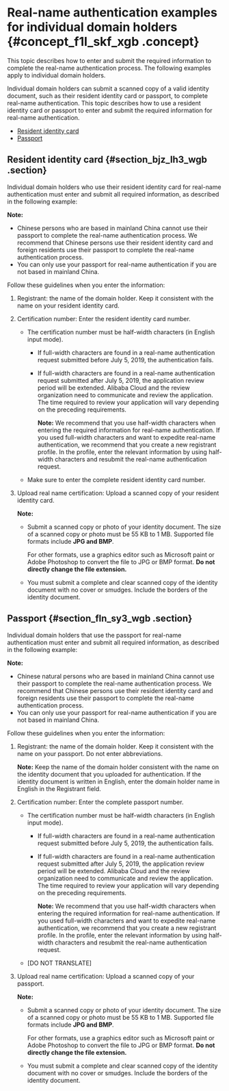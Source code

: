 # Real-name authentication examples for individual domain holders {#concept_f1l_skf_xgb .concept}

This topic describes how to enter and submit the required information to complete the real-name authentication process. The following examples apply to individual domain holders.

Individual domain holders can submit a scanned copy of a valid identity document, such as their resident identity card or passport, to complete real-name authentication. This topic describes how to use a resident identity card or passport to enter and submit the required information for real-name authentication.

-   [Resident identity card](#)
-   [Passport](#)

## Resident identity card {#section_bjz_lh3_wgb .section}

Individual domain holders who use their resident identity card for real-name authentication must enter and submit all required information, as described in the following example:

**Note:** 

-   Chinese persons who are based in mainland China cannot use their passport to complete the real-name authentication process. We recommend that Chinese persons use their resident identity card and foreign residents use their passport to complete the real-name authentication process.
-   You can only use your passport for real-name authentication if you are not based in mainland China.

Follow these guidelines when you enter the information:

1.  Registrant: the name of the domain holder. Keep it consistent with the name on your resident identity card.
2.  Certification number: Enter the resident identity card number.
    -   The certification number must be half-width characters \(in English input mode\).
        -   If full-width characters are found in a real-name authentication request submitted before July 5, 2019, the authentication fails.
        -   If full-width characters are found in a real-name authentication request submitted after July 5, 2019, the application review period will be extended. Alibaba Cloud and the review organization need to communicate and review the application. The time required to review your application will vary depending on the preceding requirements.

            **Note:** We recommend that you use half-width characters when entering the required information for real-name authentication. If you used full-width characters and want to expedite real-name authentication, we recommend that you create a new registrant profile. In the profile, enter the relevant information by using half-width characters and resubmit the real-name authentication request.

    -   Make sure to enter the complete resident identity card number.
3.  Upload real name certification: Upload a scanned copy of your resident identity card.

    **Note:** 

    -   Submit a scanned copy or photo of your identity document. The size of a scanned copy or photo must be 55 KB to 1 MB. Supported file formats include **JPG and BMP**.

        For other formats, use a graphics editor such as Microsoft paint or Adobe Photoshop to convert the file to JPG or BMP format. **Do not directly change the file extension.**

    -   You must submit a complete and clear scanned copy of the identity document with no cover or smudges. Include the borders of the identity document.

## Passport {#section_fln_sy3_wgb .section}

Individual domain holders that use the passport for real-name authentication must enter and submit all required information, as described in the following example:

**Note:** 

-   Chinese natural persons who are based in mainland China cannot use their passport to complete the real-name authentication process. We recommend that Chinese persons use their resident identity card and foreign residents use their passport to complete the real-name authentication process.
-   You can only use your passport for real-name authentication if you are not based in mainland China.

Follow these guidelines when you enter the information:

1.  Registrant: the name of the domain holder. Keep it consistent with the name on your passport. Do not enter abbreviations.

    **Note:** Keep the name of the domain holder consistent with the name on the identity document that you uploaded for authentication. If the identity document is written in English, enter the domain holder name in English in the Registrant field.

2.  Certification number: Enter the complete passport number.
    -   The certification number must be half-width characters \(in English input mode\).
        -   If full-width characters are found in a real-name authentication request submitted before July 5, 2019, the authentication fails.
        -   If full-width characters are found in a real-name authentication request submitted after July 5, 2019, the application review period will be extended. Alibaba Cloud and the review organization need to communicate and review the application. The time required to review your application will vary depending on the preceding requirements.

            **Note:** We recommend that you use half-width characters when entering the required information for real-name authentication. If you used full-width characters and want to expedite real-name authentication, we recommend that you create a new registrant profile. In the profile, enter the relevant information by using half-width characters and resubmit the real-name authentication request.

    -   \[DO NOT TRANSLATE\]
3.  Upload real name certification: Upload a scanned copy of your passport.

    **Note:** 

    -   Submit a scanned copy or photo of your identity document. The size of a scanned copy or photo must be 55 KB to 1 MB. Supported file formats include **JPG and BMP**.

        For other formats, use a graphics editor such as Microsoft paint or Adobe Photoshop to convert the file to JPG or BMP format. **Do not directly change the file extension.**

    -   You must submit a complete and clear scanned copy of the identity document with no cover or smudges. Include the borders of the identity document.

